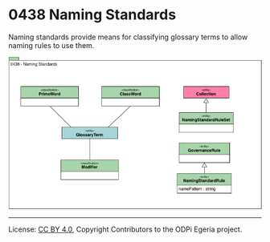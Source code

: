 <!-- SPDX-License-Identifier: CC-BY-4.0 -->
<!-- Copyright Contributors to the ODPi Egeria project. -->

# 0438 Naming Standards

Naming standards provide means for classifying glossary terms to allow naming rules to use them.

![UML](0438-Naming-Standards.png)


----
License: [CC BY 4.0](https://creativecommons.org/licenses/by/4.0/),
Copyright Contributors to the ODPi Egeria project.